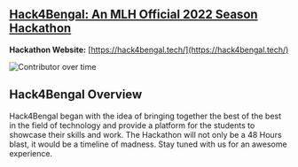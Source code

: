 ## [Hack4Bengal: An MLH Official 2022 Season Hackathon](https://hack4bengal.tech/)

**Hackathon Website:** [https://hack4bengal.tech/](https://hack4bengal.tech/)




![Contributor over time](https://contributor-overtime-api.apiseven.com/contributors-svg?chart=contributorOverTime&repo=hack4bengal/hack4bengal.github.io)


## Hack4Bengal Overview

Hack4Bengal began with the idea of bringing together the best of the best in the field of technology and provide a platform for the students to showcase their skills and work.
The Hackathon will not only be a 48 Hours blast, it would be a timeline of madness. Stay tuned with us for an awesome experience.
